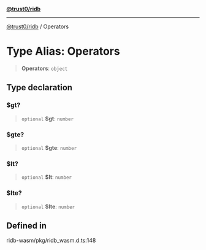 [**@trust0/ridb**](../README.md)

***

[@trust0/ridb](../README.md) / Operators

# Type Alias: Operators

> **Operators**: `object`

## Type declaration

### $gt?

> `optional` **$gt**: `number`

### $gte?

> `optional` **$gte**: `number`

### $lt?

> `optional` **$lt**: `number`

### $lte?

> `optional` **$lte**: `number`

## Defined in

ridb-wasm/pkg/ridb\_wasm.d.ts:148
